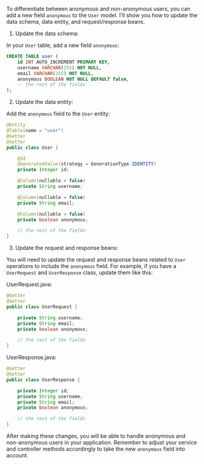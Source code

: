 To differentiate between anonymous and non-anonymous users, you can add a new field `anonymous` to the `User` model. I'll show you how to update the data schema, data entity, and request/response beans.

1. Update the data schema:

In your `User` table, add a new field `anonymous`:

```sql
CREATE TABLE user (
    id INT AUTO_INCREMENT PRIMARY KEY,
    username VARCHAR(255) NOT NULL,
    email VARCHAR(255) NOT NULL,
    anonymous BOOLEAN NOT NULL DEFAULT false,
    -- the rest of the fields
);
```

2. Update the data entity:

Add the `anonymous` field to the `User` entity:

```java
@Entity
@Table(name = "user")
@Getter
@Setter
public class User {

    @Id
    @GeneratedValue(strategy = GenerationType.IDENTITY)
    private Integer id;

    @Column(nullable = false)
    private String username;

    @Column(nullable = false)
    private String email;

    @Column(nullable = false)
    private boolean anonymous;

    // the rest of the fields
}
```

3. Update the request and response beans:

You will need to update the request and response beans related to `User` operations to include the `anonymous` field. For example, if you have a `UserRequest` and `UserResponse` class, update them like this:

UserRequest.java:
```java
@Getter
@Setter
public class UserRequest {

    private String username;
    private String email;
    private boolean anonymous;

    // the rest of the fields
}
```

UserResponse.java:
```java
@Getter
@Setter
public class UserResponse {

    private Integer id;
    private String username;
    private String email;
    private boolean anonymous;

    // the rest of the fields
}
```

After making these changes, you will be able to handle anonymous and non-anonymous users in your application. Remember to adjust your service and controller methods accordingly to take the new `anonymous` field into account.